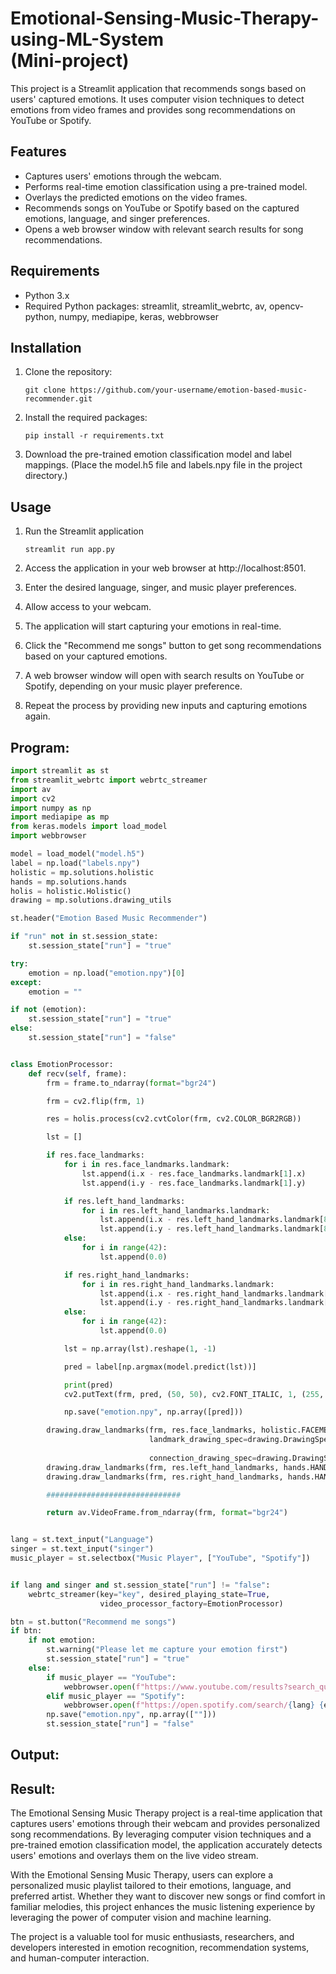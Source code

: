 # Emotional-Sensing-Music-Therapy-using-ML-System </br >(Mini-project)
This project is a Streamlit application that recommends songs based on users' captured emotions. It uses computer vision techniques to detect emotions from video frames and provides song recommendations on YouTube or Spotify.

## Features

- Captures users' emotions through the webcam.
- Performs real-time emotion classification using a pre-trained model.
- Overlays the predicted emotions on the video frames.
- Recommends songs on YouTube or Spotify based on the captured emotions, language, and singer preferences.
- Opens a web browser window with relevant search results for song recommendations.

## Requirements

- Python 3.x
- Required Python packages: streamlit, streamlit_webrtc, av, opencv-python, numpy, mediapipe, keras, webbrowser

## Installation

1. Clone the repository:

   ```shell
   git clone https://github.com/your-username/emotion-based-music-recommender.git

2. Install the required packages:

   ```shell
   pip install -r requirements.txt

3. Download the pre-trained emotion classification model and label mappings.
   (Place the model.h5 file and labels.npy file in the project directory.)

## Usage

1. Run the Streamlit application
   ```shell
   streamlit run app.py
   ```

2. Access the application in your web browser at http://localhost:8501.

3. Enter the desired language, singer, and music player preferences.

4. Allow access to your webcam.

5. The application will start capturing your emotions in real-time.

6. Click the "Recommend me songs" button to get song recommendations based on your captured emotions.

7. A web browser window will open with search results on YouTube or Spotify, depending on your music player preference.

8. Repeat the process by providing new inputs and capturing emotions again.

## Program:

```python
import streamlit as st
from streamlit_webrtc import webrtc_streamer
import av
import cv2
import numpy as np
import mediapipe as mp
from keras.models import load_model
import webbrowser

model = load_model("model.h5")
label = np.load("labels.npy")
holistic = mp.solutions.holistic
hands = mp.solutions.hands
holis = holistic.Holistic()
drawing = mp.solutions.drawing_utils

st.header("Emotion Based Music Recommender")

if "run" not in st.session_state:
    st.session_state["run"] = "true"

try:
    emotion = np.load("emotion.npy")[0]
except:
    emotion = ""

if not (emotion):
    st.session_state["run"] = "true"
else:
    st.session_state["run"] = "false"


class EmotionProcessor:
    def recv(self, frame):
        frm = frame.to_ndarray(format="bgr24")

        frm = cv2.flip(frm, 1)

        res = holis.process(cv2.cvtColor(frm, cv2.COLOR_BGR2RGB))

        lst = []

        if res.face_landmarks:
            for i in res.face_landmarks.landmark:
                lst.append(i.x - res.face_landmarks.landmark[1].x)
                lst.append(i.y - res.face_landmarks.landmark[1].y)

            if res.left_hand_landmarks:
                for i in res.left_hand_landmarks.landmark:
                    lst.append(i.x - res.left_hand_landmarks.landmark[8].x)
                    lst.append(i.y - res.left_hand_landmarks.landmark[8].y)
            else:
                for i in range(42):
                    lst.append(0.0)

            if res.right_hand_landmarks:
                for i in res.right_hand_landmarks.landmark:
                    lst.append(i.x - res.right_hand_landmarks.landmark[8].x)
                    lst.append(i.y - res.right_hand_landmarks.landmark[8].y)
            else:
                for i in range(42):
                    lst.append(0.0)

            lst = np.array(lst).reshape(1, -1)

            pred = label[np.argmax(model.predict(lst))]

            print(pred)
            cv2.putText(frm, pred, (50, 50), cv2.FONT_ITALIC, 1, (255, 0, 0), 2)

            np.save("emotion.npy", np.array([pred]))

        drawing.draw_landmarks(frm, res.face_landmarks, holistic.FACEMESH_TESSELATION,
                               landmark_drawing_spec=drawing.DrawingSpec(color=(0, 0, 255), thickness=-1,
                                                                         circle_radius=1),
                               connection_drawing_spec=drawing.DrawingSpec(thickness=1))
        drawing.draw_landmarks(frm, res.left_hand_landmarks, hands.HAND_CONNECTIONS)
        drawing.draw_landmarks(frm, res.right_hand_landmarks, hands.HAND_CONNECTIONS)

        ##############################

        return av.VideoFrame.from_ndarray(frm, format="bgr24")


lang = st.text_input("Language")
singer = st.text_input("singer")
music_player = st.selectbox("Music Player", ["YouTube", "Spotify"])


if lang and singer and st.session_state["run"] != "false":
    webrtc_streamer(key="key", desired_playing_state=True,
                    video_processor_factory=EmotionProcessor)

btn = st.button("Recommend me songs")
if btn:
    if not emotion:
        st.warning("Please let me capture your emotion first")
        st.session_state["run"] = "true"
    else:
        if music_player == "YouTube":
            webbrowser.open(f"https://www.youtube.com/results?search_query={lang}+{emotion}+song+{singer}")
        elif music_player == "Spotify":
            webbrowser.open(f"https://open.spotify.com/search/{lang} {emotion} song {singer}")
        np.save("emotion.npy", np.array([""]))
        st.session_state["run"] = "false"
```
## Output:

## Result:

The Emotional Sensing Music Therapy project is a real-time application that captures users' emotions through their webcam and provides personalized song recommendations. By leveraging computer vision techniques and a pre-trained emotion classification model, the application accurately detects users' emotions and overlays them on the live video stream.

With the Emotional Sensing Music Therapy, users can explore a personalized music playlist tailored to their emotions, language, and preferred artist. Whether they want to discover new songs or find comfort in familiar melodies, this project enhances the music listening experience by leveraging the power of computer vision and machine learning.

The project is a valuable tool for music enthusiasts, researchers, and developers interested in emotion recognition, recommendation systems, and human-computer interaction.
